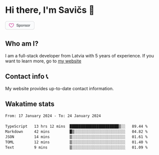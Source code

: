 # Hi there, I'm Savičs 👋

<a href="https://github.com/sponsors/Exerra" title="Sponsor Exerra"><img src="/assets/sponsor.svg?sanitize=true" width="94" height="28" aria-hidden="true"></a>
    
## Who am I?
I am a full-stack developer from Latvia with 5 years of experience. If you want to learn more, go to [my website](https://exerra.xyz)

## Contact info 📞
My website provides up-to-date contact information.

## Wakatime stats

<!--
<a href="https://status.exerra.xyz" id="freshstatus-badge-root"
  data-banner-style="compact">
  <img src="https://public-api.freshstatus.io/v1/public/badge.svg/?badge=0b9b52df-6e1d-4d16-b836-5595b35bcef8" />
    </a>
-->

<!--START_SECTION:waka-->

```txt
From: 17 January 2024 - To: 24 January 2024

TypeScript   13 hrs 12 mins  ██████████████████████▒░░   89.44 %
Markdown     42 mins         █▒░░░░░░░░░░░░░░░░░░░░░░░   04.82 %
JSON         14 mins         ▒░░░░░░░░░░░░░░░░░░░░░░░░   01.61 %
TOML         12 mins         ▒░░░░░░░░░░░░░░░░░░░░░░░░   01.40 %
Text         9 mins          ▒░░░░░░░░░░░░░░░░░░░░░░░░   01.09 %
```

<!--END_SECTION:waka-->
    
<!--
![Exerra's Github profile statistics](https://github.stats.exerra.xyz/api?username=Exerra&show_icons=true&theme=buefy&include_all_commits=true&count_private=true)
![Exerra's language statistics](https://github.stats.exerra.xyz/api/top-langs/?username=Exerra&layout=compact)
-->
